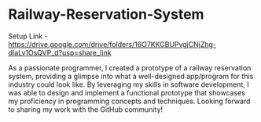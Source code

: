 # Railway-Reservation-System

Setup Link - https://drive.google.com/drive/folders/16O7KKCBUPvgjCNjZhg-dIaLv1OsQVP_d?usp=share_link

As a passionate programmer, I created a prototype of a railway reservation system, providing a glimpse into what a well-designed app/program for this industry could look like. By leveraging my skills in software development, I was able to design and implement a functional prototype that showcases my proficiency in programming concepts and techniques. Looking forward to sharing my work with the GitHub community!
